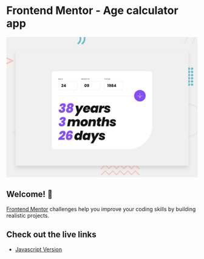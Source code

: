 # Frontend Mentor - Age calculator app

![Design preview for the Age calculator app coding challenge](./design/desktop-preview.jpg)

## Welcome! 👋

[Frontend Mentor](https://www.frontendmentor.io) challenges help you improve your coding skills by building realistic projects.

## Check out the live links

- [Javascript Version](https://fm-age-calculator-js.vercel.app/)
